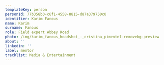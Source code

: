```yaml
---
templateKey: person
personId: 77b358b3-c6f1-4558-8815-d87a379750c0
identifier: Karim Fanous
name: Karim
surname: Fanous
role: Field expert Abbey Road
photo: /img/karim_fanous_headshot_-_cristina_pimentel-removebg-preview.png
about: ''
linkedin: ''
label: mentor
tracklist: Media & Entertainment
---
```

